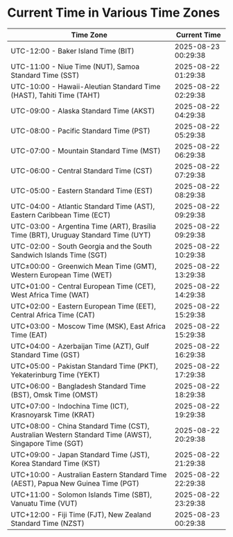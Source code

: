 # Current Time in Various Time Zones

| Time Zone | Current Time |
|-----------|--------------|
| UTC-12:00 - Baker Island Time (BIT) | 2025-08-23 00:29:38 |
| UTC-11:00 - Niue Time (NUT), Samoa Standard Time (SST) | 2025-08-22 01:29:38 |
| UTC-10:00 - Hawaii-Aleutian Standard Time (HAST), Tahiti Time (TAHT) | 2025-08-22 02:29:38 |
| UTC-09:00 - Alaska Standard Time (AKST) | 2025-08-22 04:29:38 |
| UTC-08:00 - Pacific Standard Time (PST) | 2025-08-22 05:29:38 |
| UTC-07:00 - Mountain Standard Time (MST) | 2025-08-22 06:29:38 |
| UTC-06:00 - Central Standard Time (CST) | 2025-08-22 07:29:38 |
| UTC-05:00 - Eastern Standard Time (EST) | 2025-08-22 08:29:38 |
| UTC-04:00 - Atlantic Standard Time (AST), Eastern Caribbean Time (ECT) | 2025-08-22 09:29:38 |
| UTC-03:00 - Argentina Time (ART), Brasília Time (BRT), Uruguay Standard Time (UYT) | 2025-08-22 09:29:38 |
| UTC-02:00 - South Georgia and the South Sandwich Islands Time (SGT) | 2025-08-22 10:29:38 |
| UTC±00:00 - Greenwich Mean Time (GMT), Western European Time (WET) | 2025-08-22 13:29:38 |
| UTC+01:00 - Central European Time (CET), West Africa Time (WAT) | 2025-08-22 14:29:38 |
| UTC+02:00 - Eastern European Time (EET), Central Africa Time (CAT) | 2025-08-22 15:29:38 |
| UTC+03:00 - Moscow Time (MSK), East Africa Time (EAT) | 2025-08-22 15:29:38 |
| UTC+04:00 - Azerbaijan Time (AZT), Gulf Standard Time (GST) | 2025-08-22 16:29:38 |
| UTC+05:00 - Pakistan Standard Time (PKT), Yekaterinburg Time (YEKT) | 2025-08-22 17:29:38 |
| UTC+06:00 - Bangladesh Standard Time (BST), Omsk Time (OMST) | 2025-08-22 18:29:38 |
| UTC+07:00 - Indochina Time (ICT), Krasnoyarsk Time (KRAT) | 2025-08-22 19:29:38 |
| UTC+08:00 - China Standard Time (CST), Australian Western Standard Time (AWST), Singapore Time (SGT) | 2025-08-22 20:29:38 |
| UTC+09:00 - Japan Standard Time (JST), Korea Standard Time (KST) | 2025-08-22 21:29:38 |
| UTC+10:00 - Australian Eastern Standard Time (AEST), Papua New Guinea Time (PGT) | 2025-08-22 22:29:38 |
| UTC+11:00 - Solomon Islands Time (SBT), Vanuatu Time (VUT) | 2025-08-22 23:29:38 |
| UTC+12:00 - Fiji Time (FJT), New Zealand Standard Time (NZST) | 2025-08-23 00:29:38 |
